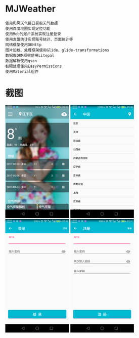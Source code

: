 # MJWeather
    使用和风天气接口获取天气数据
    使用百度地图实现定位功能
    使用Mob的账户系统实现注册登录
    使用友盟统计实现账号统计、页面统计等
    网络框架使用OKHttp
    图片加载、处理框架使用Glide、glide-transformations
    数据库ORM框架使用Litepal
    数据解析使用gson
    权限处理使用EasyPermissions
    使用Material组件
    
# 截图
<img src="screenshot/main.png" width="40%">
<img src="screenshot/citylist.png" width="40%">

<img src="screenshot/login.png" width="40%">
<img src="screenshot/singin.png" width="40%">
